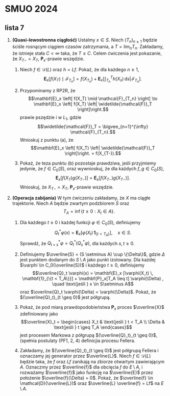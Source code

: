# SMUO 2024

## lista 7

1.  **(Quasi-lewostronna ciągłość)** Ustalmy $x \in S$. Niech
    $(T_n)_{n \geq 1}$ będzie ściśle rosnącym ciągiem czasów
    zatrzymania, a $T = \lim_{n} T_n$. Zakładamy, że istnieje stała
    $C < \infty$ taka, że $T \leq C$. Celem ćwiczenia jest pokazanie, że
    $X_{T-} = X_T$, $\mathbf{P}_x$-prawie wszędzie.

    1.  Niech $f \in \mathcal{D}(L)$ oraz $h = Lf$. Pokaż, że dla
        każdego $n \geq 1$,
        $$\mathbf{E}_x \left[ f(X_T) \mid \mathcal{F}_{T_n} \right] 
                            = f(X_{T_n}) + 
                            \mathbf{E}_x \left[ \int_{T_n}^T h(X_s) \, \mathrm{d}s \Big| 
                            \mathcal{F}_{T_n} \right].$$

    2.  Przypominamy z RP2R, że
        $$\mathbf{E}_x \left[ f(X_T) \mid \mathcal{F}_{T_n} \right] 
                            \to \mathbf{E}_x \left[ f(X_T) \left|
                            \widetilde{\mathcal{F}}_T \right]\right.$$
        prawie pszędzie i w $L_1$, gdzie $$\widetilde{\mathcal{F}}_T = 
                            \bigvee_{n=1}^{\infty} \mathcal{F}_{T_n}.$$
        Wnioskuj z punktu (a), że $$\mathbf{E}_x \left[ f(X_T) \left| 
                            \widetilde{\mathcal{F}}_T \right]\right. = f(X_{T-}).$$

    3.  Pokaż, że teza punktu (b) pozostaje prawdziwa, jeśli przyjmiemy
        jedynie, że $f \in C_0(S)$, oraz wywnioskuj, że dla każdych
        $f, g \in C_0(S)$,
        $$\mathbf{E}_x \left[ f(X_T) g(X_{T-}) \right] 
                            = \mathbf{E}_x \left[ f(X_{T-}) g(X_{T-}) \right].$$
        Wnioskuj, że $X_{T-} = X_T$, $\mathbf{P}_x$-prawie wszędzie.

2.  **(Operacja zabijania)** W tym ćwiczeniu zakładamy, że $X$ ma ciągłe
    trajektorie. Niech $A$ będzie zwartym podzbiorem $S$ oraz
    $$T_A = \inf \{ t \geq 0 : X_t \in A \}.$$

    1.  Dla każdego $t \geq 0$ i każdej funkcji $\varphi \in C_0(S)$,
        definiujemy $$Q_t^* \varphi(x) = 
                        \mathbf{E}_x [\varphi(X_t) \, \mathbf{1}_{\{t < T_A\}}] , \quad x \in S.$$
        Sprawdź, że $Q_{t+s}^* \varphi = Q_t^*(Q_s^* \varphi)$, dla
        każdych $s, t \geq 0$.

    2.  Definiujemy $\overline{S} = (S \setminus A) \cup \{\Delta\}$,
        gdzie $\Delta$ jest punktem dodanym do $S \setminus A$ jako
        punkt izolowany. Dla każdej $\varphi \in C_0(\overline{S})$ i
        każdego $t \geq 0$, definiujemy $$\overline{Q}_t \varphi(x) 
                        = \mathbf{E}_x [\varphi(X_t) \, \mathbf{1}_{\{t < T_A\}}] + 
                        \mathbf{P}_x[T_A \leq t] \varphi(\Delta) , 
                        \quad \text{jeśli } x \in S\setminus A$$ oraz
        $\overline{Q}_t \varphi(\Delta) = \varphi(\Delta)$. Pokaż, że
        $(\overline{Q}_t)_{t \geq 0}$ jest półgrupą.

    3.  Pokaż, że pod miarą prawdopodobieństwa $\mathbf{P}_x$ proces
        $\overline{X}$ zdefiniowany jako $$\overline{X}_t = 
            \begin{cases} 
              X_t & \text{jeśli } t < T_A \\ 
              \Delta & \text{jeśli } t \geq T_A 
            \end{cases}$$ jest procesem Markowa z półgrupą
        $(\overline{Q}_t)_{t \geq 0}$, (spełnia postulaty (PF1, 2, 4)
        definicjia procesu Fellera.

    4.  Zakładamy, że $(\overline{Q}_t)_{t \geq 0}$ jest półgrupą
        Fellera i oznaczamy jej generator przez $\overline{L}$. Niech
        $f \in \mathcal{D}(L)$ będzie taka, że $f$ oraz $Lf$ zanikają na
        zbiorze otwartym zawierającym $A$. Oznaczmy przez $\overline{f}$
        dla obcięcia $f$ do $E \setminus A$, i rozważamy $\overline{f}$
        jako funkcję na $\overline{E}$ przez położenie
        $\overline{f}(\Delta) = 0$. Pokaż, że
        $\overline{f} \in \mathcal{D}(\overline{L})$ oraz
        $\overline{L} \overline{f} = Lf$ na $E \setminus A$.
